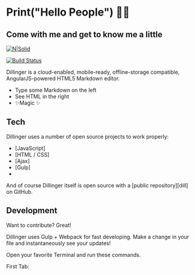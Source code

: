 #  Print("Hello People") 👨‍💻
## Come with me and get to know me a little

[![N|Solid](https://cldup.com/dTxpPi9lDf.thumb.png)](https://nodesource.com/products/nsolid)

[![Build Status](https://travis-ci.org/joemccann/dillinger.svg?branch=master)](https://travis-ci.org/joemccann/dillinger)

Dillinger is a cloud-enabled, mobile-ready, offline-storage compatible,
AngularJS-powered HTML5 Markdown editor.

- Type some Markdown on the left
- See HTML in the right
- ✨Magic ✨


## Tech

Dillinger uses a number of open source projects to work properly:

- [JavaScript]
- [HTML / CSS]
- [Ajax]
- [Gulp] 
- 

And of course Dillinger itself is open source with a [public repository][dill]
 on GitHub.


## Development

Want to contribute? Great!

Dillinger uses Gulp + Webpack for fast developing.
Make a change in your file and instantaneously see your updates!

Open your favorite Terminal and run these commands.

First Tab:
